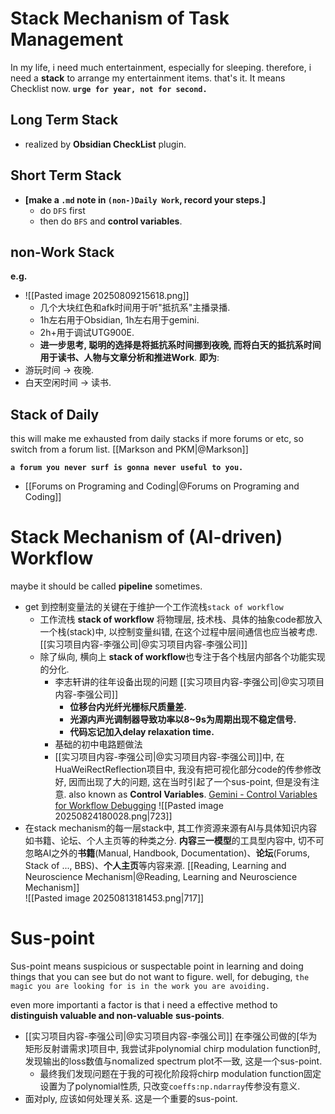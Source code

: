 # Stack Mechanism of Task Management

In my life, i need much entertainment, especially for sleeping. therefore, i need a **stack** to arrange my entertainment items. that's it. 
It means Checklist now. 
**`urge for year, not for second.`**  

## Long Term Stack

- realized by **Obsidian CheckList** plugin. 

## Short Term Stack

- **[make a `.md` note in `(non-)Daily Work`, record your steps.]** 
	- do `DFS` first
	- then do `BFS` and **control variables**. 

## non-Work Stack 

**e.g.** 

- ![[Pasted image 20250809215618.png]]
	- 几个大块红色和afk时间用于听"抵抗系"主播录播. 
	- 1h左右用于Obsidian, 1h左右用于gemini. 
	- 2h+用于调试UTG900E. 
	- **进一步思考, 聪明的选择是将抵抗系时间挪到夜晚, 而将白天的抵抗系时间用于读书、人物与文章分析和推进Work**. 
**即为**: 
- 游玩时间 $\to$ 夜晚. 
- 白天空闲时间 $\to$ 读书.  

## Stack of Daily 

this will make me exhausted from daily stacks if more forums or etc, so switch from a forum list. [[Markson and PKM|@Markson]]

**`a forum you never surf is gonna never useful to you.`** 
-  [[Forums on Programing and Coding|@Forums on Programing and Coding]]  

# Stack Mechanism of (AI-driven) Workflow 

maybe it should be called **pipeline** sometimes. 

- get 到控制变量法的关键在于维护一个工作流栈`stack of workflow`
	- 工作流栈 **stack of workflow** 将物理层, 技术栈、具体的抽象code都放入一个栈(stack)中, 以控制变量纠错, 在这个过程中层间通信也应当被考虑. [[实习项目内容-李强公司|@实习项目内容-李强公司]] 
	- 除了纵向, 横向上 **stack of workflow**也专注于各个栈层内部各个功能实现的分化. 
		- 李志轩讲的往年设备出现的问题 [[实习项目内容-李强公司|@实习项目内容-李强公司]]
			- **位移台内光纤光栅标尺质量差.**  
			- **光源内声光调制器导致功率以8~9s为周期出现不稳定信号.** 
			- **代码忘记加入delay relaxation time.**  
		- 基础的初中电路题做法
		- [[实习项目内容-李强公司|@实习项目内容-李强公司]]中, 在HuaWeiRectReflection项目中, 我没有把可视化部分code的传参修改好, 因而出现了大的问题, 这在当时引起了一个sus-point, 但是没有注意. 
	also known as **Control Variables**. 
	[‎Gemini - Control Variables for Workflow Debugging](https://g.co/gemini/share/6d2537acfe6d) 
![[Pasted image 20250824180028.png|723]]
- 在stack mechanism的每一层stack中, 其工作资源来源有AI与具体知识内容如书籍、论坛、个人主页等的种类之分. 
	**内容三一模型**的工具型内容中, 切不可忽略AI之外的**书籍**(Manual, Handbook, Documentation)、**论坛**(Forums, Stack of ..., BBS)、**个人主页**等内容来源. [[Reading, Learning and Neuroscience Mechanism|@Reading, Learning and Neuroscience Mechanism]]  
![[Pasted image 20250813181453.png|717]] 

# Sus-point

Sus-point means suspicious or suspectable point in learning and doing things that you can see but do not want to figure. 
well, for debuging, `the magic you are looking for is in the work you are avoiding.` 

even more importanti a factor is that i need a effective method to **distinguish valuable and non-valuable** **sus-points**. 

- [[实习项目内容-李强公司|@实习项目内容-李强公司]] 
	在李强公司做的[华为矩形反射谱需求]项目中, 我尝试非polynomial chirp modulation function时, 发现输出的loss数值与nomalized spectrum plot不一致, 这是一个sus-point. 
	- 最终我们发现问题在于我的可视化阶段将chirp modulation function固定设置为了polynomial性质, 只改变`coeffs:np.ndarray`传参没有意义. 
- 面对ply, 应该如何处理关系. 这是一个重要的sus-point. 
